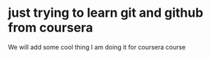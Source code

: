 # just trying to learn git and github from coursera
We will add some cool thing
I am doing it for coursera course

